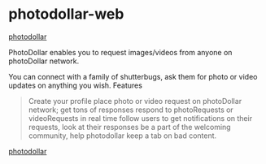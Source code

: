 # photodollar-web

[photodollar](https://photodollar.in)

PhotoDollar enables you to request images/videos from anyone on photoDollar network.

You can connect with a family of shutterbugs, ask them for photo or video updates on anything you
wish.
Features
> Create your profile
> place photo or video request on photoDollar network; get tons of responses
> respond to photoRequests or videoRequests in real time
> follow users to get notifications on their requests, look at their responses
> be a part of the welcoming community, help photodollar keep a tab on bad content.

[photodollar](https://photodollar.in)
